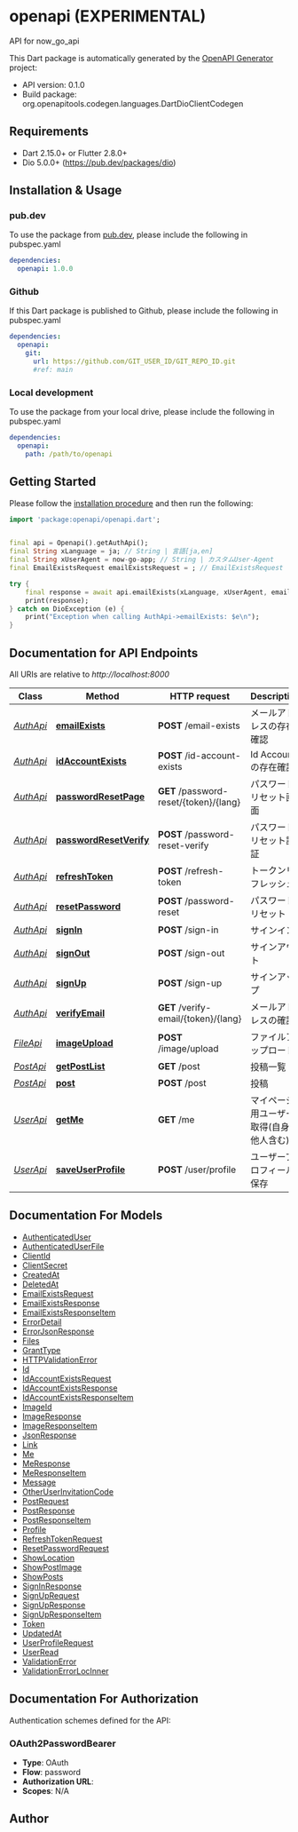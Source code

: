 # openapi (EXPERIMENTAL)
API for now_go_api

This Dart package is automatically generated by the [OpenAPI Generator](https://openapi-generator.tech) project:

- API version: 0.1.0
- Build package: org.openapitools.codegen.languages.DartDioClientCodegen

## Requirements

* Dart 2.15.0+ or Flutter 2.8.0+
* Dio 5.0.0+ (https://pub.dev/packages/dio)

## Installation & Usage

### pub.dev
To use the package from [pub.dev](https://pub.dev), please include the following in pubspec.yaml
```yaml
dependencies:
  openapi: 1.0.0
```

### Github
If this Dart package is published to Github, please include the following in pubspec.yaml
```yaml
dependencies:
  openapi:
    git:
      url: https://github.com/GIT_USER_ID/GIT_REPO_ID.git
      #ref: main
```

### Local development
To use the package from your local drive, please include the following in pubspec.yaml
```yaml
dependencies:
  openapi:
    path: /path/to/openapi
```

## Getting Started

Please follow the [installation procedure](#installation--usage) and then run the following:

```dart
import 'package:openapi/openapi.dart';


final api = Openapi().getAuthApi();
final String xLanguage = ja; // String | 言語[ja,en]
final String xUserAgent = now-go-app; // String | カスタムUser-Agent
final EmailExistsRequest emailExistsRequest = ; // EmailExistsRequest | 

try {
    final response = await api.emailExists(xLanguage, xUserAgent, emailExistsRequest);
    print(response);
} catch on DioException (e) {
    print("Exception when calling AuthApi->emailExists: $e\n");
}

```

## Documentation for API Endpoints

All URIs are relative to *http://localhost:8000*

Class | Method | HTTP request | Description
------------ | ------------- | ------------- | -------------
[*AuthApi*](doc/AuthApi.md) | [**emailExists**](doc/AuthApi.md#emailexists) | **POST** /email-exists | メールアドレスの存在確認
[*AuthApi*](doc/AuthApi.md) | [**idAccountExists**](doc/AuthApi.md#idaccountexists) | **POST** /id-account-exists | Id Accountの存在確認
[*AuthApi*](doc/AuthApi.md) | [**passwordResetPage**](doc/AuthApi.md#passwordresetpage) | **GET** /password-reset/{token}/{lang} | パスワードリセット画面
[*AuthApi*](doc/AuthApi.md) | [**passwordResetVerify**](doc/AuthApi.md#passwordresetverify) | **POST** /password-reset-verify | パスワードリセット認証
[*AuthApi*](doc/AuthApi.md) | [**refreshToken**](doc/AuthApi.md#refreshtoken) | **POST** /refresh-token | トークンリフレッシュ
[*AuthApi*](doc/AuthApi.md) | [**resetPassword**](doc/AuthApi.md#resetpassword) | **POST** /password-reset | パスワードリセット
[*AuthApi*](doc/AuthApi.md) | [**signIn**](doc/AuthApi.md#signin) | **POST** /sign-in | サインイン
[*AuthApi*](doc/AuthApi.md) | [**signOut**](doc/AuthApi.md#signout) | **POST** /sign-out | サインアウト
[*AuthApi*](doc/AuthApi.md) | [**signUp**](doc/AuthApi.md#signup) | **POST** /sign-up | サインアップ
[*AuthApi*](doc/AuthApi.md) | [**verifyEmail**](doc/AuthApi.md#verifyemail) | **GET** /verify-email/{token}/{lang} | メールアドレスの確認
[*FileApi*](doc/FileApi.md) | [**imageUpload**](doc/FileApi.md#imageupload) | **POST** /image/upload | ファイルアップロード
[*PostApi*](doc/PostApi.md) | [**getPostList**](doc/PostApi.md#getpostlist) | **GET** /post | 投稿一覧
[*PostApi*](doc/PostApi.md) | [**post**](doc/PostApi.md#post) | **POST** /post | 投稿
[*UserApi*](doc/UserApi.md) | [**getMe**](doc/UserApi.md#getme) | **GET** /me | マイページ用ユーザー取得(自身と他人含む)
[*UserApi*](doc/UserApi.md) | [**saveUserProfile**](doc/UserApi.md#saveuserprofile) | **POST** /user/profile | ユーザープロフィール保存


## Documentation For Models

 - [AuthenticatedUser](doc/AuthenticatedUser.md)
 - [AuthenticatedUserFile](doc/AuthenticatedUserFile.md)
 - [ClientId](doc/ClientId.md)
 - [ClientSecret](doc/ClientSecret.md)
 - [CreatedAt](doc/CreatedAt.md)
 - [DeletedAt](doc/DeletedAt.md)
 - [EmailExistsRequest](doc/EmailExistsRequest.md)
 - [EmailExistsResponse](doc/EmailExistsResponse.md)
 - [EmailExistsResponseItem](doc/EmailExistsResponseItem.md)
 - [ErrorDetail](doc/ErrorDetail.md)
 - [ErrorJsonResponse](doc/ErrorJsonResponse.md)
 - [Files](doc/Files.md)
 - [GrantType](doc/GrantType.md)
 - [HTTPValidationError](doc/HTTPValidationError.md)
 - [Id](doc/Id.md)
 - [IdAccountExistsRequest](doc/IdAccountExistsRequest.md)
 - [IdAccountExistsResponse](doc/IdAccountExistsResponse.md)
 - [IdAccountExistsResponseItem](doc/IdAccountExistsResponseItem.md)
 - [ImageId](doc/ImageId.md)
 - [ImageResponse](doc/ImageResponse.md)
 - [ImageResponseItem](doc/ImageResponseItem.md)
 - [JsonResponse](doc/JsonResponse.md)
 - [Link](doc/Link.md)
 - [Me](doc/Me.md)
 - [MeResponse](doc/MeResponse.md)
 - [MeResponseItem](doc/MeResponseItem.md)
 - [Message](doc/Message.md)
 - [OtherUserInvitationCode](doc/OtherUserInvitationCode.md)
 - [PostRequest](doc/PostRequest.md)
 - [PostResponse](doc/PostResponse.md)
 - [PostResponseItem](doc/PostResponseItem.md)
 - [Profile](doc/Profile.md)
 - [RefreshTokenRequest](doc/RefreshTokenRequest.md)
 - [ResetPasswordRequest](doc/ResetPasswordRequest.md)
 - [ShowLocation](doc/ShowLocation.md)
 - [ShowPostImage](doc/ShowPostImage.md)
 - [ShowPosts](doc/ShowPosts.md)
 - [SignInResponse](doc/SignInResponse.md)
 - [SignUpRequest](doc/SignUpRequest.md)
 - [SignUpResponse](doc/SignUpResponse.md)
 - [SignUpResponseItem](doc/SignUpResponseItem.md)
 - [Token](doc/Token.md)
 - [UpdatedAt](doc/UpdatedAt.md)
 - [UserProfileRequest](doc/UserProfileRequest.md)
 - [UserRead](doc/UserRead.md)
 - [ValidationError](doc/ValidationError.md)
 - [ValidationErrorLocInner](doc/ValidationErrorLocInner.md)


## Documentation For Authorization


Authentication schemes defined for the API:
### OAuth2PasswordBearer

- **Type**: OAuth
- **Flow**: password
- **Authorization URL**: 
- **Scopes**: N/A


## Author



